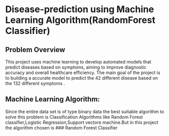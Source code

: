 # Disease-prediction using Machine Learning Algorithm(RandomForest Classifier)
## Problem Overview
This project uses machine learning to develop automated models that predict diseases based on symptoms, aiming to improve diagnostic accuracy and overall healthcare efficiency.
The main goal of the project is to building a accurate model to predict the 42 different disease based on the 132 different symptoms .
## Machine Learning Algorithm:
Since the entire data set is of type binary data the best suitable algorithm to solve this problem is Classification Algorithms like Random Forest classifier,Logistic Regression,Support vectore machine.But in this project the algorithm chosen is ### Random Forest Classifier



 
